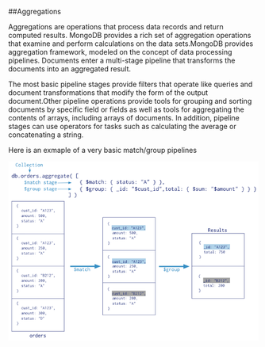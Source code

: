 ##Aggregations

Aggregations are operations that process data records and return computed results. MongoDB provides a rich set of aggregation operations that examine and perform calculations on the data sets.MongoDB provides aggregation framework, modeled on the concept of data processing pipelines. Documents enter a multi-stage pipeline that transforms the documents into an aggregated result.

The most basic pipeline stages provide filters that operate like queries and document transformations that modify the form of the output document.Other pipeline operations provide tools for grouping and sorting documents by specific field or fields as well as tools for aggregating the contents of arrays, including arrays of documents. In addition, pipeline stages can use operators for tasks such as calculating the average or concatenating a string. 

Here is an exmaple of a very basic match/group pipelines

![](https://github.com/joed7/MongoDb/blob/master/images/aggregation-pipeline.png)
